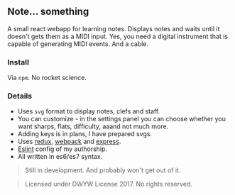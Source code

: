 ## Note... something
A small react webapp for learning notes. Displays notes and waits until it doesn't gets them as a MIDI input.
Yes, you need a digital instrument that is capable of generating MIDI events. And a cable.

### Install
Via `npm`. No rocket science.

### Details
- Uses `svg` format to display notes, clefs and staff.
- You can customize - in the settings panel you can choose whether you want sharps, flats, difficulty, aaand not much more.
- Adding keys is in plans, I have prepared svgs.
- Uses [redux](http://redux.js.org), [webpack](https://webpack.js.org) and [express](http://expressjs.com).
- [Eslint](https://eslint.org) config of my authorship.
- All written in es6/es7 syntax.

> Still in development. And probably won't get out of it.

> Licensed under DWYW License 2017. No rights reserved.
